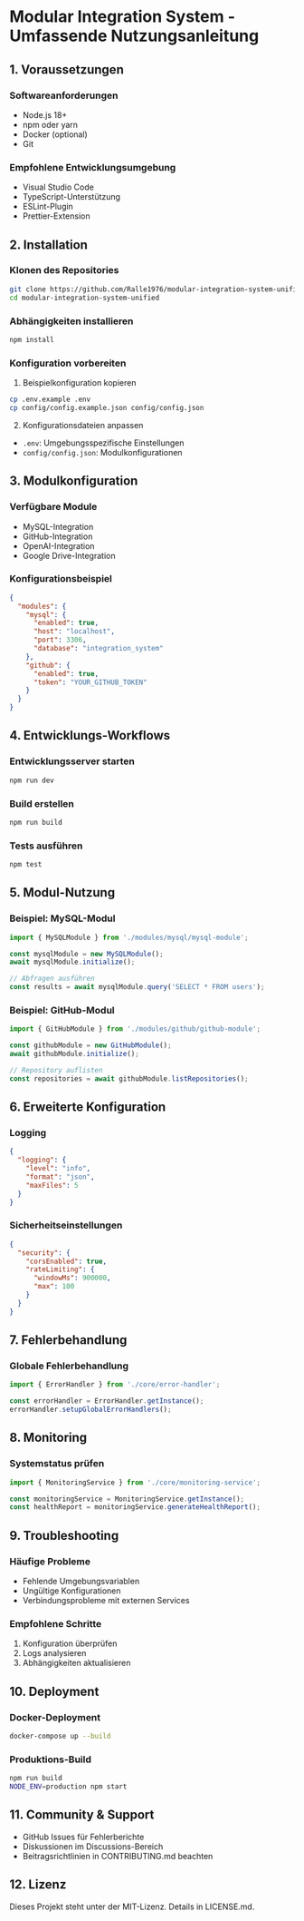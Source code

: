 # Modular Integration System - Umfassende Nutzungsanleitung

## 1. Voraussetzungen

### Softwareanforderungen
- Node.js 18+
- npm oder yarn
- Docker (optional)
- Git

### Empfohlene Entwicklungsumgebung
- Visual Studio Code
- TypeScript-Unterstützung
- ESLint-Plugin
- Prettier-Extension

## 2. Installation

### Klonen des Repositories
```bash
git clone https://github.com/Ralle1976/modular-integration-system-unified.git
cd modular-integration-system-unified
```

### Abhängigkeiten installieren
```bash
npm install
```

### Konfiguration vorbereiten
1. Beispielkonfiguration kopieren
```bash
cp .env.example .env
cp config/config.example.json config/config.json
```

2. Konfigurationsdateien anpassen
- `.env`: Umgebungsspezifische Einstellungen
- `config/config.json`: Modulkonfigurationen

## 3. Modulkonfiguration

### Verfügbare Module
- MySQL-Integration
- GitHub-Integration
- OpenAI-Integration
- Google Drive-Integration

### Konfigurationsbeispiel
```json
{
  "modules": {
    "mysql": {
      "enabled": true,
      "host": "localhost",
      "port": 3306,
      "database": "integration_system"
    },
    "github": {
      "enabled": true,
      "token": "YOUR_GITHUB_TOKEN"
    }
  }
}
```

## 4. Entwicklungs-Workflows

### Entwicklungsserver starten
```bash
npm run dev
```

### Build erstellen
```bash
npm run build
```

### Tests ausführen
```bash
npm test
```

## 5. Modul-Nutzung

### Beispiel: MySQL-Modul
```typescript
import { MySQLModule } from './modules/mysql/mysql-module';

const mysqlModule = new MySQLModule();
await mysqlModule.initialize();

// Abfragen ausführen
const results = await mysqlModule.query('SELECT * FROM users');
```

### Beispiel: GitHub-Modul
```typescript
import { GitHubModule } from './modules/github/github-module';

const githubModule = new GitHubModule();
await githubModule.initialize();

// Repository auflisten
const repositories = await githubModule.listRepositories();
```

## 6. Erweiterte Konfiguration

### Logging
```json
{
  "logging": {
    "level": "info",
    "format": "json",
    "maxFiles": 5
  }
}
```

### Sicherheitseinstellungen
```json
{
  "security": {
    "corsEnabled": true,
    "rateLimiting": {
      "windowMs": 900000,
      "max": 100
    }
  }
}
```

## 7. Fehlerbehandlung

### Globale Fehlerbehandlung
```typescript
import { ErrorHandler } from './core/error-handler';

const errorHandler = ErrorHandler.getInstance();
errorHandler.setupGlobalErrorHandlers();
```

## 8. Monitoring

### Systemstatus prüfen
```typescript
import { MonitoringService } from './core/monitoring-service';

const monitoringService = MonitoringService.getInstance();
const healthReport = monitoringService.generateHealthReport();
```

## 9. Troubleshooting

### Häufige Probleme
- Fehlende Umgebungsvariablen
- Ungültige Konfigurationen
- Verbindungsprobleme mit externen Services

### Empfohlene Schritte
1. Konfiguration überprüfen
2. Logs analysieren
3. Abhängigkeiten aktualisieren

## 10. Deployment

### Docker-Deployment
```bash
docker-compose up --build
```

### Produktions-Build
```bash
npm run build
NODE_ENV=production npm start
```

## 11. Community & Support

- GitHub Issues für Fehlerberichte
- Diskussionen im Discussions-Bereich
- Beitragsrichtlinien in CONTRIBUTING.md beachten

## 12. Lizenz

Dieses Projekt steht unter der MIT-Lizenz. Details in LICENSE.md.
